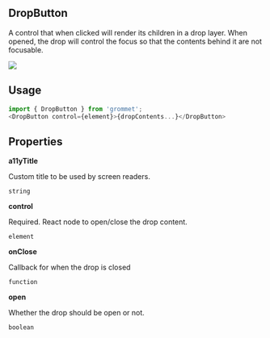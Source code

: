 ## DropButton
A control that when clicked will render its children in a drop layer.
When opened, the drop will control the focus so that the contents behind it are not focusable.
      

[![](https://codesandbox.io/static/img/play-codesandbox.svg)](https://codesandbox.io/s/github/grommet/grommet-site?initialpath=dropbutton&amp;module=%2Fscreens%2FDropButton.js)
## Usage

```javascript
import { DropButton } from 'grommet';
<DropButton control={element}>{dropContents...}</DropButton>
```

## Properties

**a11yTitle**

Custom title to be used by screen readers.

```
string
```

**control**

Required. React node to open/close the drop content.

```
element
```

**onClose**

Callback for when the drop is closed

```
function
```

**open**

Whether the drop should be open or not.

```
boolean
```
  